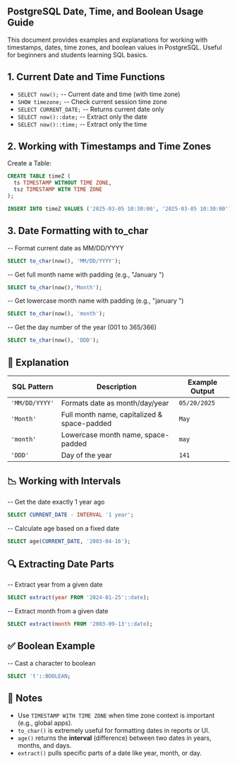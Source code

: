## PostgreSQL Date, Time, and Boolean Usage Guide

This document provides examples and explanations for working with timestamps,
dates, time zones, and boolean values in PostgreSQL. Useful for beginners and
students learning SQL basics.

## 1. Current Date and Time Functions

- `SELECT now();` -- Current date and time (with time zone)
- `SHOW timezone;` -- Check current session time zone
- `SELECT CURRENT_DATE;` -- Returns current date only
- `SELECT now()::date;` -- Extract only the date
- `SELECT now()::time;` -- Extract only the time

## 2. Working with Timestamps and Time Zones

Create a Table:

```sql
CREATE TABLE timeZ (
  ts TIMESTAMP WITHOUT TIME ZONE,
  tsz TIMESTAMP WITH TIME ZONE
);
```

```sql
INSERT INTO timeZ VALUES ('2025-03-05 10:30:00', '2025-03-05 10:30:00');
```

## 3. Date Formatting with to_char

-- Format current date as MM/DD/YYYY

```sql
SELECT to_char(now(), 'MM/DD/YYYY');
```

-- Get full month name with padding (e.g., "January ")

```sql
SELECT to_char(now(),'Month');
```

-- Get lowercase month name with padding (e.g., "january ")

```sql
SELECT to_char(now(), 'month');
```

-- Get the day number of the year (001 to 365/366)

```sql
SELECT to_char(now(), 'DDD');

```

## 📌 Explanation

| SQL Pattern    | Description                                 | Example Output |
| -------------- | ------------------------------------------- | -------------- |
| `'MM/DD/YYYY'` | Formats date as month/day/year              | `05/20/2025`   |
| `'Month'`      | Full month name, capitalized & space-padded | `May `         |
| `'month'`      | Lowercase month name, space-padded          | `may `         |
| `'DDD'`        | Day of the year                             | `141`          |

## 📉 Working with Intervals

-- Get the date exactly 1 year ago

```sql
SELECT CURRENT_DATE - INTERVAL '1 year';
```

-- Calculate age based on a fixed date

```sql
SELECT age(CURRENT_DATE, '2003-04-16');
```

## 🔍 Extracting Date Parts

-- Extract year from a given date

```sql
SELECT extract(year FROM '2024-01-25'::date);
```

-- Extract month from a given date

```sql
SELECT extract(month FROM '2003-09-13'::date);
```

## ✅ Boolean Example

-- Cast a character to boolean

```sql
SELECT 't'::BOOLEAN;
```

## 📌 Notes

- Use `TIMESTAMP WITH TIME ZONE` when time zone context is important (e.g.,
  global apps).
- `to_char()` is extremely useful for formatting dates in reports or UI.
- `age()` returns the **interval** (difference) between two dates in years,
  months, and days.
- `extract()` pulls specific parts of a date like year, month, or day.
